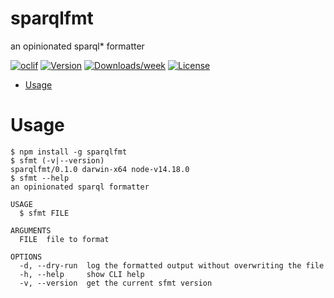 sparqlfmt
=========

an opinionated sparql\* formatter

[![oclif](https://img.shields.io/badge/cli-oclif-brightgreen.svg)](https://oclif.io)
[![Version](https://img.shields.io/npm/v/sparqlfmt.svg)](https://npmjs.org/package/sparqlfmt)
[![Downloads/week](https://img.shields.io/npm/dw/sparqlfmt.svg)](https://npmjs.org/package/sparqlfmt)
[![License](https://img.shields.io/npm/l/sparqlfmt.svg)](https://github.com/kclejeune/sparqlfmt/blob/master/package.json)

<!-- toc -->
* [Usage](#usage)
<!-- tocstop -->
# Usage
<!-- usage -->
```sh-session
$ npm install -g sparqlfmt
$ sfmt (-v|--version)
sparqlfmt/0.1.0 darwin-x64 node-v14.18.0
$ sfmt --help
an opinionated sparql formatter

USAGE
  $ sfmt FILE

ARGUMENTS
  FILE  file to format

OPTIONS
  -d, --dry-run  log the formatted output without overwriting the file
  -h, --help     show CLI help
  -v, --version  get the current sfmt version
```
<!-- usagestop -->
